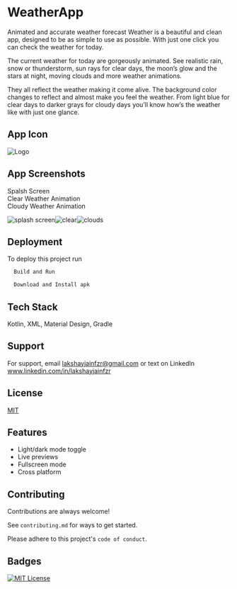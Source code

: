 # WeatherApp

Animated and accurate weather forecast
Weather is a beautiful and clean app, designed to be as simple to use as possible. With just one click you can check the weather for today.

The current weather for today are gorgeously animated. 
See realistic rain, snow or thunderstorm, sun rays for clear days, the moon’s glow and the stars at night, moving clouds and more weather animations. 

They all reflect the weather making it come alive.
The background color changes to reflect and almost make you feel the weather. 
From light blue for clear days to darker grays for cloudy days you’ll know how’s the weather like with just one glance.



## App Icon

![Logo](https://github.com/coderlakshayjain/WeatherApp/assets/53349105/7448915d-fee4-4a61-9df9-b3fd03a5ee87)


## App Screenshots
Spalsh Screen   
Clear Weather Animation    
Cloudy Weather Animation

![splash screen](https://github.com/coderlakshayjain/WeatherApp/assets/53349105/65a1513c-fe38-44c4-aa97-5f7c33b7ab6d)![clear](https://github.com/coderlakshayjain/WeatherApp/assets/53349105/9809ddf4-9b15-4ff6-837e-bcc6495fbc49)![clouds](https://github.com/coderlakshayjain/WeatherApp/assets/53349105/4d350f16-03b5-4878-b14c-984ef1fdac2d)


## Deployment

To deploy this project run

```bash
  Build and Run
```

```bash
  Download and Install apk
```


## Tech Stack

Kotlin, XML, Material Design, Gradle


## Support

For support, email lakshayjainfzr@gmail.com or text on LinkedIn\
www.linkedin.com/in/lakshayjainfzr


## License

[MIT](https://choosealicense.com/licenses/mit/)


## Features

- Light/dark mode toggle
- Live previews
- Fullscreen mode
- Cross platform


## Contributing

Contributions are always welcome!

See `contributing.md` for ways to get started.

Please adhere to this project's `code of conduct`.


## Badges

[![MIT License](https://img.shields.io/badge/License-MIT-green.svg)](https://choosealicense.com/licenses/mit/)

